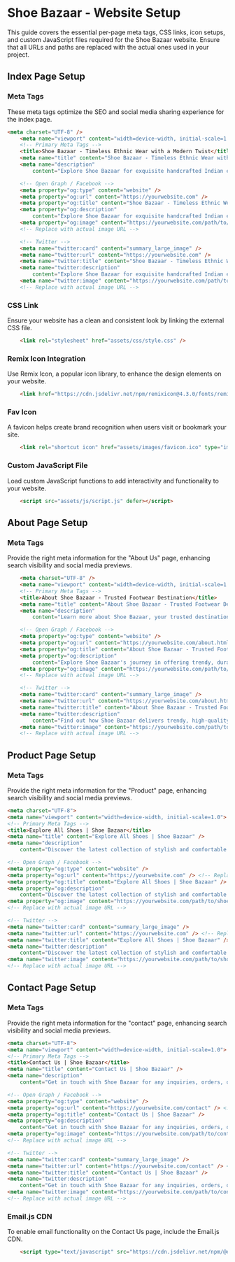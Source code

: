# Shoe Bazaar - Website Setup

This guide covers the essential per-page meta tags, CSS links, icon setups, and custom JavaScript files required for the Shoe Bazaar website. Ensure that all URLs and paths are replaced with the actual ones used in your project.

## Index Page Setup

### Meta Tags

These meta tags optimize the SEO and social media sharing experience for the index page.

```html
<meta charset="UTF-8" />
    <meta name="viewport" content="width=device-width, initial-scale=1.0" />
    <!-- Primary Meta Tags -->
    <title>Shoe Bazaar - Timeless Ethnic Wear with a Modern Twist</title>
    <meta name="title" content="Shoe Bazaar - Timeless Ethnic Wear with a Modern Twist" />
    <meta name="description"
        content="Explore Shoe Bazaar for exquisite handcrafted Indian ethnic wear. Discover sarees, lehengas, kurtas, and more that blend traditional heritage with contemporary style." />

    <!-- Open Graph / Facebook -->
    <meta property="og:type" content="website" />
    <meta property="og:url" content="https://yourwebsite.com" />
    <meta property="og:title" content="Shoe Bazaar - Timeless Ethnic Wear with a Modern Twist" />
    <meta property="og:description"
        content="Explore Shoe Bazaar for exquisite handcrafted Indian ethnic wear. Discover sarees, lehengas, kurtas, and more that blend traditional heritage with contemporary style." />
    <meta property="og:image" content="https://yourwebsite.com/path/to/your/image.jpg" />
    <!-- Replace with actual image URL -->

    <!-- Twitter -->
    <meta name="twitter:card" content="summary_large_image" />
    <meta name="twitter:url" content="https://yourwebsite.com" />
    <meta name="twitter:title" content="Shoe Bazaar - Timeless Ethnic Wear with a Modern Twist" />
    <meta name="twitter:description"
        content="Explore Shoe Bazaar for exquisite handcrafted Indian ethnic wear. Discover sarees, lehengas, kurtas, and more that blend traditional heritage with contemporary style." />
    <meta name="twitter:image" content="https://yourwebsite.com/path/to/your/image.jpg" />
    <!-- Replace with actual image URL -->
```

### CSS Link

Ensure your website has a clean and consistent look by linking the external CSS file.

```html
    <link rel="stylesheet" href="assets/css/style.css" />
```

### Remix Icon Integration

Use Remix Icon, a popular icon library, to enhance the design elements on your website.

```html
    <link href="https://cdn.jsdelivr.net/npm/remixicon@4.3.0/fonts/remixicon.css" rel="stylesheet" />
```

### Fav Icon

A favicon helps create brand recognition when users visit or bookmark your site.

```html
    <link rel="shortcut icon" href="assets/images/favicon.ico" type="image/x-icon">
```

### Custom JavaScript File

Load custom JavaScript functions to add interactivity and functionality to your website.

```html
    <script src="assets/js/script.js" defer></script>
```

## About Page Setup

### Meta Tags

Provide the right meta information for the "About Us" page, enhancing search visibility and social media previews.

```html
    <meta charset="UTF-8" />
    <meta name="viewport" content="width=device-width, initial-scale=1.0" />
    <!-- Primary Meta Tags -->
    <title>About Shoe Bazaar - Trusted Footwear Destination</title>
    <meta name="title" content="About Shoe Bazaar - Trusted Footwear Destination" />
    <meta name="description"
        content="Learn more about Shoe Bazaar, your trusted destination for trendy, affordable, and premium-quality footwear. Discover our commitment to comfort, style, and customer satisfaction." />

    <!-- Open Graph / Facebook -->
    <meta property="og:type" content="website" />
    <meta property="og:url" content="https://yourwebsite.com/about.html" />
    <meta property="og:title" content="About Shoe Bazaar - Trusted Footwear Destination" />
    <meta property="og:description"
        content="Explore Shoe Bazaar's journey in offering trendy, durable, and stylish footwear that ensures both comfort and value for your money." />
    <meta property="og:image" content="https://yourwebsite.com/path/to/your/about-image.jpg" />
    <!-- Replace with actual image URL -->

    <!-- Twitter -->
    <meta name="twitter:card" content="summary_large_image" />
    <meta name="twitter:url" content="https://yourwebsite.com/about.html" />
    <meta name="twitter:title" content="About Shoe Bazaar - Trusted Footwear Destination" />
    <meta name="twitter:description"
        content="Find out how Shoe Bazaar delivers trendy, high-quality footwear while prioritizing customer satisfaction and affordability." />
    <meta name="twitter:image" content="https://yourwebsite.com/path/to/your/about-image.jpg" />
    <!-- Replace with actual image URL -->
```

## Product Page Setup

### Meta Tags

Provide the right meta information for the "Product" page, enhancing search visibility and social media previews.

```html
<meta charset="UTF-8">
<meta name="viewport" content="width=device-width, initial-scale=1.0">
<!-- Primary Meta Tags -->
<title>Explore All Shoes | Shoe Bazaar</title>
<meta name="title" content="Explore All Shoes | Shoe Bazaar" />
<meta name="description"
    content="Discover the latest collection of stylish and comfortable shoes at Shoe Bazaar. Shop premium quality sneakers, loafers, heels, and more for every occasion. Order now!" />

<!-- Open Graph / Facebook -->
<meta property="og:type" content="website" />
<meta property="og:url" content="https://yourwebsite.com" /> <!-- Replace with actual URL -->
<meta property="og:title" content="Explore All Shoes | Shoe Bazaar" />
<meta property="og:description"
    content="Discover the latest collection of stylish and comfortable shoes at Shoe Bazaar. Shop premium quality sneakers, loafers, heels, and more for every occasion. Order now!" />
<meta property="og:image" content="https://yourwebsite.com/path/to/shoes-image.jpg" />
<!-- Replace with actual image URL -->

<!-- Twitter -->
<meta name="twitter:card" content="summary_large_image" />
<meta name="twitter:url" content="https://yourwebsite.com" /> <!-- Replace with actual URL -->
<meta name="twitter:title" content="Explore All Shoes | Shoe Bazaar" />
<meta name="twitter:description"
    content="Discover the latest collection of stylish and comfortable shoes at Shoe Bazaar. Shop premium quality sneakers, loafers, heels, and more for every occasion. Order now!" />
<meta name="twitter:image" content="https://yourwebsite.com/path/to/shoes-image.jpg" />
<!-- Replace with actual image URL -->

```

## Contact Page Setup

### Meta Tags

Provide the right meta information for the "contact" page, enhancing search visibility and social media previews.

```html
<meta charset="UTF-8">
<meta name="viewport" content="width=device-width, initial-scale=1.0">
<!-- Primary Meta Tags -->
<title>Contact Us | Shoe Bazaar</title>
<meta name="title" content="Contact Us | Shoe Bazaar" />
<meta name="description"
    content="Get in touch with Shoe Bazaar for any inquiries, orders, or support. We are here to assist you with the best shopping experience. Contact us now!" />

<!-- Open Graph / Facebook -->
<meta property="og:type" content="website" />
<meta property="og:url" content="https://yourwebsite.com/contact" /> <!-- Replace with actual URL -->
<meta property="og:title" content="Contact Us | Shoe Bazaar" />
<meta property="og:description"
    content="Get in touch with Shoe Bazaar for any inquiries, orders, or support. We are here to assist you with the best shopping experience. Contact us now!" />
<meta property="og:image" content="https://yourwebsite.com/path/to/contact-image.jpg" />
<!-- Replace with actual image URL -->

<!-- Twitter -->
<meta name="twitter:card" content="summary_large_image" />
<meta name="twitter:url" content="https://yourwebsite.com/contact" /> <!-- Replace with actual URL -->
<meta name="twitter:title" content="Contact Us | Shoe Bazaar" />
<meta name="twitter:description"
    content="Get in touch with Shoe Bazaar for any inquiries, orders, or support. We are here to assist you with the best shopping experience. Contact us now!" />
<meta name="twitter:image" content="https://yourwebsite.com/path/to/contact-image.jpg" />
<!-- Replace with actual image URL -->

```

### Email.js CDN

To enable email functionality on the Contact Us page, include the Email.js CDN.

```html
    <script type="text/javascript" src="https://cdn.jsdelivr.net/npm/@emailjs/browser@4/dist/email.min.js"></script>
```
